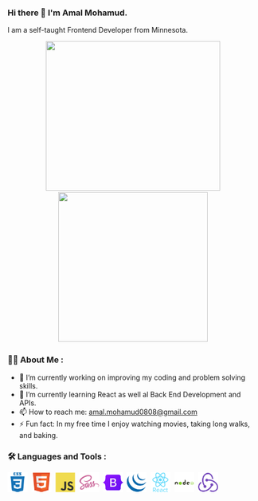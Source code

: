 ### Hi there 👋 I'm Amal Mohamud.
I am a self-taught Frontend Developer from Minnesota.

<!--
**AmalM2/AmalM2** is a ✨ _special_ ✨ repository because its `README.md` (this file) appears on your GitHub profile.
-->

<div align="center">
  <img src="https://media.giphy.com/media/L1R1tvI9svkIWwpVYr/giphy.gif" width="350" height=300"/>
  <img src="https://media.giphy.com/media/3jVT4U5bilspG/giphy.gif" width="300" height=300"/>
                                                                                               
</div>

### :woman_technologist: About Me :

- 🔭 I’m currently working on improving my coding and problem solving skills.
- 🌱 I’m currently learning React as well al Back End Development and APIs.
- 📫 How to reach me: amal.mohamud0808@gmail.com
- ⚡ Fun fact: In my free time I enjoy watching movies, taking long walks, and baking.

### :hammer_and_wrench: Languages and Tools :

<div>
  <img src="https://github.com/devicons/devicon/blob/master/icons/css3/css3-plain-wordmark.svg"  title="CSS3" alt="CSS" width="40" height="40"/>&nbsp;
  <img src="https://github.com/devicons/devicon/blob/master/icons/html5/html5-original.svg" title="HTML5" alt="HTML" width="40" height="40"/>&nbsp;
  <img src="https://github.com/devicons/devicon/blob/master/icons/javascript/javascript-original.svg" title="JavaScript" alt="JavaScript" width="40" height="40"/>&nbsp;
   <img src="https://github.com/devicons/devicon/blob/master/icons/sass/sass-original.svg" title="Sass" alt="Sass" width="40" height="40"/>&nbsp;
  <img src="https://github.com/devicons/devicon/blob/master/icons/bootstrap/bootstrap-original.svg" title="Bootstrap" alt="Bootstrap" width="40" height="40"/>&nbsp;
   <img src="https://github.com/devicons/devicon/blob/master/icons/jquery/jquery-original.svg" title="jQuery" alt="jQuery" width="40" height="40"/>&nbsp;
  <img src="https://github.com/devicons/devicon/blob/master/icons/react/react-original-wordmark.svg" title="React" alt="React" width="40" height="40"/>&nbsp;
  <img src="https://github.com/devicons/devicon/blob/master/icons/nodejs/nodejs-original-wordmark.svg" title="NodeJS" alt="NodeJS" width="40" height="40"/>&nbsp;
  <img src="https://github.com/devicons/devicon/blob/master/icons/redux/redux-original.svg" title="Redux" alt="Redux " width="40" height="40"/>&nbsp;
</div>


